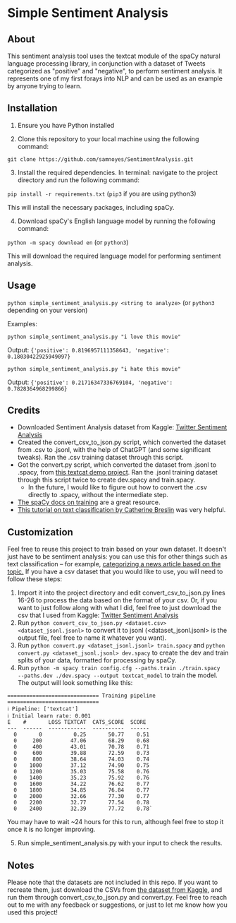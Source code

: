 # Simple Sentiment Analysis

## About
This sentiment analysis tool uses the textcat module of the spaCy natural language processing library, in conjunction with a dataset of Tweets categorized as "positive" and "negative", to perform sentiment analysis. It represents one of my first forays into NLP and can be used as an example by anyone trying to learn.

## Installation

1. Ensure you have Python installed

2. Clone this repository to your local machine using the following command:

`git clone https://github.com/samnoyes/SentimentAnalysis.git`

3. Install the required dependencies. In terminal: navigate to the project directory and run the following command:

`pip install -r requirements.txt` (`pip3` if you are using python3)

This will install the necessary packages, including spaCy.

4. Download spaCy's English language model by running the following command:

`python -m spacy download en` (or `python3`)

This will download the required language model for performing sentiment analysis.

## Usage
`python simple_sentiment_analysis.py <string to analyze>` (or `python3` depending on your version)

Examples:

`python simple_sentiment_analysis.py "i love this movie"`

Output:
`{'positive': 0.8196957111358643, 'negative': 0.18030422925949097}`

`python simple_sentiment_analysis.py "i hate this movie"`

Output:
`{'positive': 0.21716347336769104, 'negative': 0.7828364968299866}`

## Credits
- Downloaded Sentiment Analysis dataset from Kaggle: [Twitter Sentiment Analysis](https://www.kaggle.com/datasets/jp797498e/twitter-entity-sentiment-analysis)
- Created the convert_csv_to_json.py script, which converted the dataset from .csv to .jsonl, with the help of ChatGPT (and some significant tweaks). Ran the .csv training dataset through this script.
- Got the convert.py script, which converted the dataset from .jsonl to .spacy, from [this textcat demo project](https://github.com/explosion/projects/tree/v3/pipelines/textcat_demo). Ran the .jsonl training dataset through this script twice to create dev.spacy and train.spacy.
	- In the future, I would like to figure out how to convert the .csv directly to .spacy, without the intermediate step.
- [The spaCy docs on training](https://spacy.io/usage/training) are a great resource.
- [This tutorial on text classification by Catherine Breslin](https://catherinebreslin.medium.com/text-classification-with-spacy-3-0-d945e2e8fc44) was very helpful.

## Customization
Feel free to reuse this project to train based on your own dataset. It doesn't just have to be sentiment analysis: you can use this for other things such as text classification – for example, [categorizing a news article based on the topic.](https://catherinebreslin.medium.com/text-classification-with-spacy-3-0-d945e2e8fc44) If you have a csv dataset that you would like to use, you will need to follow these steps:
1. Import it into the project directory and edit convert_csv_to_json.py lines 16-26 to process the data based on the format of your csv. Or, if you want to just follow along with what I did, feel free to just download the csv that I used from Kaggle: [Twitter Sentiment Analysis](https://www.kaggle.com/datasets/jp797498e/twitter-entity-sentiment-analysis)
2. Run `python convert_csv_to_json.py <dataset.csv> <dataset_jsonl.jsonl>` to convert it to jsonl (<dataset_jsonl.jsonl> is the output file, feel free to name it whatever you want).
3. Run `python convert.py <dataset_jsonl.jsonl> train.spacy` and `python convert.py <dataset_jsonl.jsonl> dev.spacy` to create the dev and train splits of your data, formatted for processing by spaCy.
4. Run `python -m spacy train config.cfg --paths.train ./train.spacy  --paths.dev ./dev.spacy --output textcat_model` to train the model. The output will look something like this:
~~~
============================= Training pipeline =============================
ℹ Pipeline: ['textcat']
ℹ Initial learn rate: 0.001
E    #       LOSS TEXTCAT  CATS_SCORE  SCORE 
---  ------  ------------  ----------  ------
  0       0          0.25       50.77    0.51
  0     200         47.06       68.29    0.68
  0     400         43.01       70.78    0.71
  0     600         39.88       72.59    0.73
  0     800         38.64       74.03    0.74
  0    1000         37.12       74.90    0.75
  0    1200         35.03       75.58    0.76
  0    1400         35.23       75.92    0.76
  0    1600         34.22       76.62    0.77
  0    1800         34.85       76.84    0.77
  0    2000         32.66       77.30    0.77
  0    2200         32.77       77.54    0.78
  0    2400         32.39       77.72    0.78`
~~~
  You may have to wait ~24 hours for this to run, although feel free to stop it once it is no longer improving.
  
5. Run simple_sentiment_analysis.py with your input to check the results.

## Notes
Please note that the datasets are not included in this repo. If you want to recreate them, just download the CSVs from [the dataset from Kaggle](https://www.kaggle.com/datasets/jp797498e/twitter-entity-sentiment-analysis), and run them through convert_csv_to_json.py and convert.py. Feel free to reach out to me with any feedback or suggestions, or just to let me know how you used this project!
